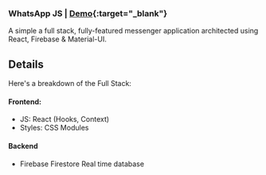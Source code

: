 ### WhatsApp JS | [Demo](https://fb-whatsapp-17ac0.web.app/){:target="_blank"}

A simple a full stack, fully-featured messenger application architected using React, Firebase & Material-UI.

## Details

Here's a breakdown of the Full Stack:

#### Frontend: 
- JS: React (Hooks, Context)
- Styles: CSS Modules

#### Backend
-  Firebase Firestore Real time database
